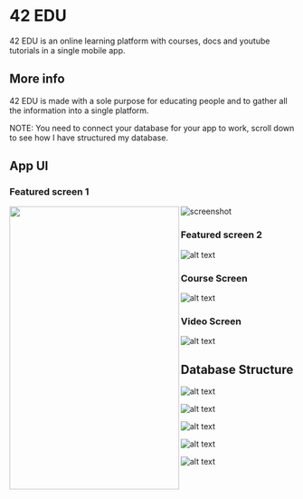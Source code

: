 # 42 EDU

42 EDU is an online learning platform with courses, docs and youtube tutorials in a single mobile app.

## More info

42 EDU is made with a sole purpose for educating people and to gather all the information into a single platform.

NOTE: You need to connect your database for your app to work, scroll down to see how I have structured my database.

## App UI

### Featured screen 1

<a href="url"><img src="https://github.com/Premmmm/42-EDU-Online-Learning-Platform/blob/master/assets/screenshots/featuredscreen1.jpg" align="left" height="500" width="300" ></a>

![screenshot](https://github.com/Premmmm/42-EDU-Online-Learning-Platform/blob/master/assets/screenshots/featuredscreen1.jpg)

### Featured screen 2
![alt text](https://github.com/Premmmm/42-EDU-Online-Learning-Platform/blob/master/assets/screenshots/featuredscreen2.jpg?raw=true)

### Course Screen 
![alt text](https://github.com/Premmmm/42-EDU-Online-Learning-Platform/blob/master/assets/screenshots/courseenroll.jpg?raw=true)

### Video Screen
![alt text](https://github.com/Premmmm/42-EDU-Online-Learning-Platform/blob/master/assets/screenshots/videoscreen.jpg?raw=true)


## Database Structure

![alt text](https://github.com/Premmmm/42-EDU-Online-Learning-Platform/blob/master/assets/database%20structure/42Edu%20database%201.png?raw=true)

![alt text](https://github.com/Premmmm/42-EDU-Online-Learning-Platform/blob/master/assets/database%20structure/42Edu%20database%202.png?raw=true)

![alt text](https://github.com/Premmmm/42-EDU-Online-Learning-Platform/blob/master/assets/database%20structure/42Edu%20database%203.png?raw=true)

![alt text](https://github.com/Premmmm/42-EDU-Online-Learning-Platform/blob/master/assets/database%20structure/42Edu%20database%204.png?raw=true)

![alt text](https://github.com/Premmmm/42-EDU-Online-Learning-Platform/blob/master/assets/database%20structure/42Edu%20database%205.png?raw=true)

